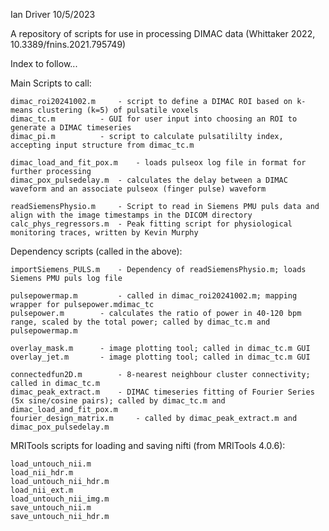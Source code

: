 Ian Driver 10/5/2023

A repository of scripts for use in processing DIMAC data (Whittaker 2022, 10.3389/fnins.2021.795749)

Index to follow...

Main Scripts to call:

    dimac_roi20241002.m 	- script to define a DIMAC ROI based on k-means clustering (k=5) of pulsatile voxels
    dimac_tc.m			- GUI for user input into choosing an ROI to generate a DIMAC timeseries
    dimac_pi.m			- script to calculate pulsatililty index, accepting input structure from dimac_tc.m

    dimac_load_and_fit_pox.m	- loads pulseox log file in format for further processing
    dimac_pox_pulsedelay.m	- calculates the delay between a DIMAC waveform and an associate pulseox (finger pulse) waveform

    readSiemensPhysio.m		- Script to read in Siemens PMU puls data and align with the image timestamps in the DICOM directory
    calc_phys_regressors.m	- Peak fitting script for physiological monitoring traces, written by Kevin Murphy


Dependency scripts (called in the above):

    importSiemens_PULS.m	- Dependency of readSiemensPhysio.m; loads Siemens PMU puls log file

    pulsepowermap.m 		- called in dimac_roi20241002.m; mapping wrapper for pulsepower.mdimac_tc
    pulsepower.m 		- calculates the ratio of power in 40-120 bpm range, scaled by the total power; called by dimac_tc.m and pulsepowermap.m

    overlay_mask.m		- image plotting tool; called in dimac_tc.m GUI
    overlay_jet.m		- image plotting tool; called in dimac_tc.m GUI

    connectedfun2D.m		- 8-nearest neighbour cluster connectivity; called in dimac_tc.m
    dimac_peak_extract.m 	- DIMAC timeseries fitting of Fourier Series (5x sine/cosine pairs); called by dimac_tc.m and dimac_load_and_fit_pox.m
    fourier_design_matrix.m 	- called by dimac_peak_extract.m and dimac_pox_pulsedelay.m


MRITools scripts for loading and saving nifti (from MRITools 4.0.6):

    load_untouch_nii.m
    load_nii_hdr.m
    load_untouch_nii_hdr.m
    load_nii_ext.m
    load_untouch_nii_img.m
    save_untouch_nii.m
    save_untouch_nii_hdr.m

